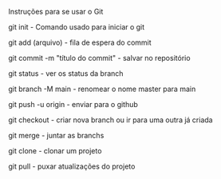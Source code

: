 Instruções para se usar o Git

git init - Comando usado para iniciar o git

git add (arquivo) - fila de espera do commit

git commit -m "título do commit" - salvar no repositório

git status - ver os status da branch

git branch -M main - renomear o nome master para main

git push -u origin <nome da branch> - enviar para o github

git checkout <nome da branch> - criar nova branch ou ir para uma outra já criada

git merge <nome da branch> - juntar as branchs

git clone <repo> - clonar um projeto

git pull - puxar atualizações do projeto

